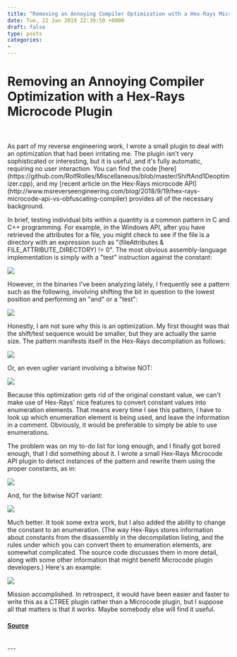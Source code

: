 ```yaml
---
title: "Removing an Annoying Compiler Optimization with a Hex-Rays Microcode Plugin"
date: Tue, 22 Jan 2019 22:39:50 +0000
draft: false
type: posts
categories: 
- 
---
```

# Removing an Annoying Compiler Optimization with a Hex-Rays Microcode Plugin

<br/>

<br/>
As part of my reverse engineering work, I wrote a small plugin to deal with an optimization that had been irritating me. The plugin isn't very sophisticated or interesting, but it is useful, and it's fully automatic, requiring no user interaction. You can find the code [here](https://github.com/RolfRolles/Miscellaneous/blob/master/ShiftAnd1Deoptimizer.cpp), and my [recent article on the Hex-Rays microcode API](http://www.msreverseengineering.com/blog/2018/9/19/hex-rays-microcode-api-vs-obfuscating-compiler) provides all of the necessary background.

In brief, testing individual bits within a quantity is a common pattern in C and C++ programming. For example, in the Windows API, after you have retrieved the attributes for a file, you might check to see if the file is a directory with an expression such as "(fileAttributes & FILE\_ATTRIBUTE\_DIRECTORY) != 0". The most obvious assembly-language implementation is simply with a "test" instruction against the constant:

![](https://images.squarespace-cdn.com/content/v1/53a64cc2e4b0c63fc41a3320/1548196137396-0CUAMROK0QA352QAEYRJ/ASM-unoptimized-impl.png?format=1000w)

However, in the binaries I've been analyzing lately, I frequently see a pattern such as the following, involving shifting the bit in question to the lowest position and performing an "and" or a "test":

![](https://images.squarespace-cdn.com/content/v1/53a64cc2e4b0c63fc41a3320/1548196202717-SX4R0F35108F7CDQ07U3/ASM-optimized-impl.png?format=1000w)

Honestly, I am not sure why this is an optimization. My first thought was that the shift/test sequence would be smaller, but they are actually the same size. The pattern manifests itself in the Hex-Rays decompilation as follows:

![](https://images.squarespace-cdn.com/content/v1/53a64cc2e4b0c63fc41a3320/1548196233043-94LKJWR3J0EF2AW91BVK/decomp-no-NOT.png?format=1000w)

Or, an even uglier variant involving a bitwise NOT:

![](https://images.squarespace-cdn.com/content/v1/53a64cc2e4b0c63fc41a3320/1548196243902-CVK90O6F32MP5U0NKMT5/decomp-NOT.png?format=1000w)

Because this optimization gets rid of the original constant value, we can't make use of Hex-Rays' nice features to convert constant values into enumeration elements. That means every time I see this pattern, I have to look up which enumeration element is being used, and leave the information in a comment. Obviously, it would be preferable to simply be able to use enumerations.

The problem was on my to-do list for long enough, and I finally got bored enough, that I did something about it. I wrote a small Hex-Rays Microcode API plugin to detect instances of the pattern and rewrite them using the proper constants, as in:

![](https://images.squarespace-cdn.com/content/v1/53a64cc2e4b0c63fc41a3320/1548196263261-NW7P8OEY4VENHN8H7FCL/decomp-altered-no-NOT.png?format=1000w)

And, for the bitwise NOT variant:

![](https://images.squarespace-cdn.com/content/v1/53a64cc2e4b0c63fc41a3320/1548196276849-3LFNQP1EOSGQM3LPKMIH/decomp-altered-NOT.png?format=1000w)

Much better. It took some extra work, but I also added the ability to change the constant to an enumeration. (The way Hex-Rays stores information about constants from the disassembly in the decompilation listing, and the rules under which you can convert them to enumeration elements, are somewhat complicated. The source code discusses them in more detail, along with some other information that might benefit Microcode plugin developers.) Here's an example:

![](https://images.squarespace-cdn.com/content/v1/53a64cc2e4b0c63fc41a3320/1548196292954-Q2OHZW6OJBNB80S7DHKN/decomp-enum.png?format=1000w)

Mission accomplished. In retrospect, it would have been easier and faster to write this as a CTREE plugin rather than a Microcode plugin, but I suppose all that matters is that it works. Maybe somebody else will find it useful.

#### [Source](https://www.msreverseengineering.com/blog/2019/1/22/removing-an-annoying-compiler-optimization-with-a-hex-rays-microcode-plugin)

<br/>
---
